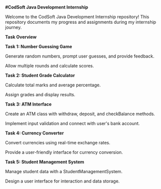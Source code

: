 **#CodSoft Java Development Internship**

Welcome to the CodSoft Java Development Internship repository! This repository documents my progress and assignments during my internship journey.

  **Task Overview**
  
**Task 1: Number Guessing Game**

Generate random numbers, prompt user guesses, and provide feedback.

Allow multiple rounds and calculate scores.

**Task 2: Student Grade Calculator**

Calculate total marks and average percentage.

Assign grades and display results.

**Task 3: ATM Interface**

Create an ATM class with withdraw, deposit, and checkBalance methods.

Implement input validation and connect with user's bank account.

**Task 4: Currency Converter**

Convert currencies using real-time exchange rates.

Provide a user-friendly interface for currency conversion.

**Task 5: Student Management System**

Manage student data with a StudentManagementSystem.

Design a user interface for interaction and data storage.


